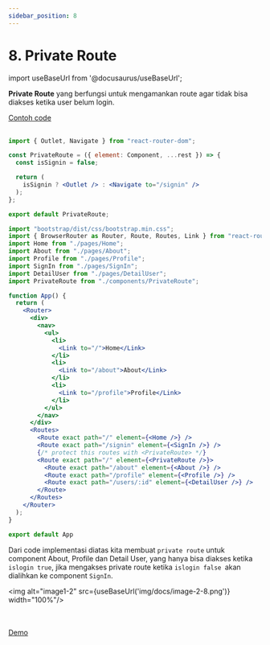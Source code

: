 ```yaml
---
sidebar_position: 8
---
```


# 8. Private Route

import useBaseUrl from '@docusaurus/useBaseUrl';

**Private Route** yang berfungsi untuk mengamankan route agar tidak bisa diakses ketika user belum login.

<a class="btn-example-code" href="https://github.com/demo-dumbways/ebook-code-results-stage-2/tree/8-frontend-react-js-advance/src">
Contoh code
</a>

<br />
<br />

```jsx title=pages/DetailUser.js
import { Outlet, Navigate } from "react-router-dom";

const PrivateRoute = ({ element: Component, ...rest }) => {
  const isSignin = false;

  return (
    isSignin ? <Outlet /> : <Navigate to="/signin" />
  );
};

export default PrivateRoute;
```

```jsx title=App.js {}
import "bootstrap/dist/css/bootstrap.min.css";
import { BrowserRouter as Router, Route, Routes, Link } from "react-router-dom";
import Home from "./pages/Home";
import About from "./pages/About";
import Profile from "./pages/Profile";
import SignIn from "./pages/SignIn";
import DetailUser from "./pages/DetailUser";
import PrivateRoute from "./components/PrivateRoute";

function App() {
  return (
    <Router>
      <div>
        <nav>
          <ul>
            <li>
              <Link to="/">Home</Link>
            </li>
            <li>
              <Link to="/about">About</Link>
            </li>
            <li>
              <Link to="/profile">Profile</Link>
            </li>
          </ul>
        </nav>
      </div>
      <Routes>
        <Route exact path="/" element={<Home />} />
        <Route exact path="/signin" element={<SignIn />} />
        {/* protect this routes with <PrivateRoute> */}
        <Route exact path="/" element={<PrivateRoute />}>
          <Route exact path="/about" element={<About />} />
          <Route exact path="/profile" element={<Profile />} />
          <Route exact path="/users/:id" element={<DetailUser />} />
        </Route>
      </Routes>
    </Router>
  );
}

export default App
```

Dari code implementasi diatas kita membuat `private route` untuk component About, Profile dan Detail User, yang hanya bisa diakses ketika `islogin true`, jika mengakses private route ketika `islogin false `akan dialihkan ke component `SignIn`.

<img alt="image1-2" src={useBaseUrl('img/docs/image-2-8.png')} width="100%"/>

<br />
<br />

<div>
<a class="btn-demo" href="https://ebook-code-results-stage-2-9597up16x-demo-dumbways.vercel.app/signin">
Demo
</a>
</div>